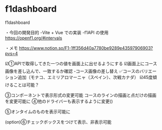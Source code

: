 # f1dashboard

f1dashboard

・今回の開発目的
-Vite + Vue での実装
-f1API の使用
https://openf1.org/#intervals

・メモ
https://www.notion.so/F1-1ff356d40a7780be9289e43597906903?pvs=4


☑️①APIで取得してきた一つの値を画面上に出せるようにする
☑️画面上にコース画像を差し込んで、一致するか確認
-コース画像の差し替え
✅コースのバリエーション追加（モナコ、エミリアロマーニャ（スペイン）、次戦カナダ）
☑️45度傾けることは可能？

③コンポーネントで表示形式の変更可能
コースのラインの描画と点だけの描画を変更可能に
④他のドライバーも表示するように変更()

⑤オンタイムのものを表示可能に

(option)⑥チェックボックスをつけて表示、非表示可能


